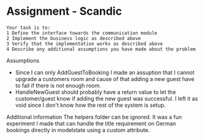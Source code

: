 # Assignment - Scandic

```
Your task is to:
1 Define the interface towards the communication module
2 Implement the business logic as described above
3 Verify that the implementation works as described above
4 Describe any additional assumptions you have made about the problem
```

Assumptions
- Since I can only AddGuestToBooking I made an assuption that I cannot upgrade a customers room and cause of that adding a new guest have to fail if there is not enough room.
- HandleNewGuest should probably have a return value to let the customer/guest know if adding the new guest was successful. I left it as void since I don't know how the rest of the system is setup.


Additional information
The helpers folder can be ignored.
It was a fun experiment I made that can handle the title requirement on German bookings directly in modelstate using a custom attribute.
